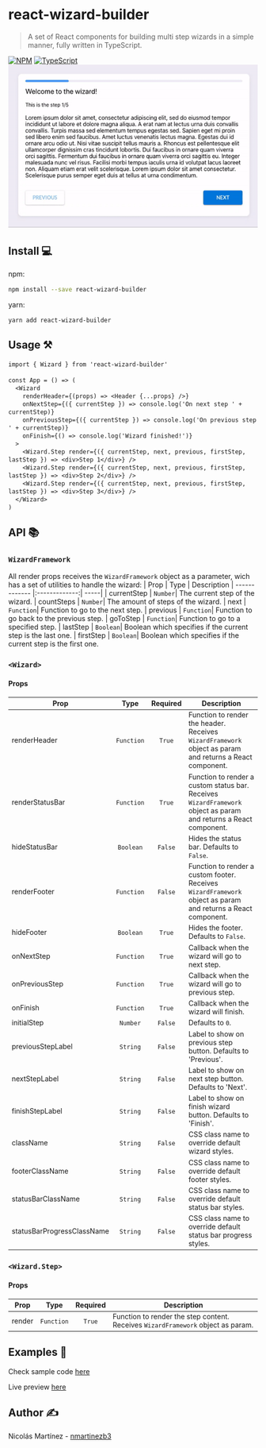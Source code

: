# react-wizard-builder

> A set of React components for building multi step wizards in a simple manner, fully written in TypeScript.

[![NPM](https://img.shields.io/npm/v/react-wizard-builder.svg)](https://www.npmjs.com/package/react-wizard-builder)
[![TypeScript](https://badges.frapsoft.com/typescript/code/typescript.svg?v=101)](https://github.com/ellerbrock/typescript-badges/)
![gif](example/sample.gif)

## Install 💻

npm:

```bash
npm install --save react-wizard-builder
```

yarn:

```bash
yarn add react-wizard-builder
```

## Usage ⚒️

```tsx
import { Wizard } from 'react-wizard-builder'

const App = () => (
  <Wizard
    renderHeader={(props) => <Header {...props} />}
    onNextStep={({ currentStep }) => console.log('On next step ' + currentStep)}
    onPreviousStep={({ currentStep }) => console.log('On previous step ' + currentStep)}
    onFinish={() => console.log('Wizard finished!')}
  >
    <Wizard.Step render={({ currentStep, next, previous, firstStep, lastStep }) => <div>Step 1</div>} />
    <Wizard.Step render={({ currentStep, next, previous, firstStep, lastStep }) => <div>Step 2</div>} />
    <Wizard.Step render={({ currentStep, next, previous, firstStep, lastStep }) => <div>Step 3</div>} />
  </Wizard>
)
```

## API 📚️

### `WizardFramework`

All render props receives the `WizardFramework` object as a parameter, wich has a set of utilities to handle the wizard:
| Prop | Type | Description
| ------------- |:-------------:| -----|
| currentStep | `Number`| The current step of the wizard.
| countSteps | `Number`| The amount of steps of the wizard.
| next | `Function`| Function to go to the next step.
| previous | `Function`| Function to go back to the previous step.
| goToStep | `Function`| Function to go to a specified step.
| lastStep | `Boolean`| Boolean which specifies if the current step is the last one.
| firstStep | `Boolean`| Boolean which specifies if the current step is the first one.

### `<Wizard>`

#### Props

| Prop                       |    Type    | Required | Description                                                                                                       |
| -------------------------- | :--------: | :------: | ----------------------------------------------------------------------------------------------------------------- |
| renderHeader               | `Function` |  `True`  | Function to render the header. Receives `WizardFramework` object as param and returns a React component.          |
| renderStatusBar            | `Function` |  `True`  | Function to render a custom status bar. Receives `WizardFramework` object as param and returns a React component. |
| hideStatusBar              | `Boolean`  | `False`  | Hides the status bar. Defaults to `False`.                                                                        |
| renderFooter               | `Function` | `False`  | Function to render a custom footer. Receives `WizardFramework` object as param and returns a React component.     |
| hideFooter                 | `Boolean`  |  `True`  | Hides the footer. Defaults to `False`.                                                                            |
| onNextStep                 | `Function` |  `True`  | Callback when the wizard will go to next step.                                                                    |
| onPreviousStep             | `Function` |  `True`  | Callback when the wizard will go to previous step.                                                                |
| onFinish                   | `Function` |  `True`  | Callback when the wizard will finish.                                                                             |
| initialStep                |  `Number`  | `False`  | Defaults to `0`.                                                                                                  |
| previousStepLabel          |  `String`  | `False`  | Label to show on previous step button. Defaults to 'Previous'.                                                    |
| nextStepLabel              |  `String`  | `False`  | Label to show on next step button. Defaults to 'Next'.                                                            |
| finishStepLabel            |  `String`  | `False`  | Label to show on finish wizard button. Defaults to 'Finish'.                                                      |
| className                  |  `String`  | `False`  | CSS class name to override default wizard styles.                                                                 |
| footerClassName            |  `String`  | `False`  | CSS class name to override default footer styles.                                                                 |
| statusBarClassName         |  `String`  | `False`  | CSS class name to override default status bar styles.                                                             |
| statusBarProgressClassName |  `String`  | `False`  | CSS class name to override default status bar progress styles.                                                    |

### `<Wizard.Step>`

#### Props

| Prop   |    Type    | Required | Description                                                                      |
| ------ | :--------: | :------: | -------------------------------------------------------------------------------- |
| render | `Function` |  `True`  | Function to render the step content. Receives `WizardFramework` object as param. |

## Examples 📘

Check sample code [here](https://github.com/nmartinezb3/react-wizard-builder/tree/master/example)

Live preview [here](https://nmartinezb3.github.io/react-wizard-builder/)

## Author ✍️

Nicolás Martínez - [nmartinezb3](https://github.com/nmartinezb3)
